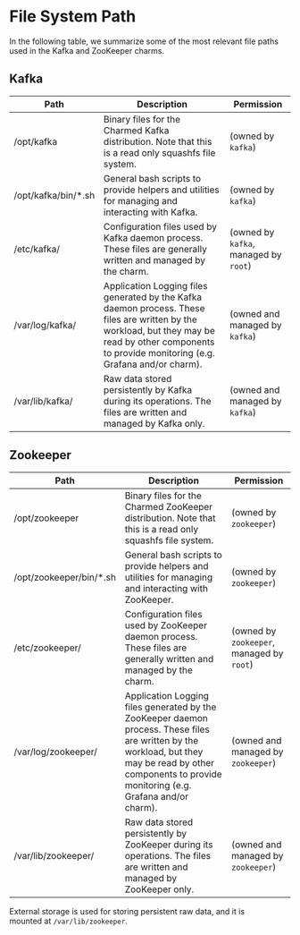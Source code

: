 # File System Path

In the following table, we summarize some of the most relevant file paths used in the Kafka and ZooKeeper charms.

## Kafka 

| Path                | Description                                                                                                                                                                                           | Permission                            |
|---------------------|-------------------------------------------------------------------------------------------------------------------------------------------------------------------------------------------------------|---------------------------------------|
| /opt/kafka          | Binary files for the Charmed Kafka distribution. Note that this is a read only squashfs file system.                                                                                                   | (owned by `kafka`)                    | 
| /opt/kafka/bin/*.sh | General bash scripts to provide helpers and utilities for managing and interacting with Kafka.                                                                                                        | (owned by `kafka`)                    |
| /etc/kafka/         | Configuration files used by Kafka daemon process. These files are generally written and managed by the charm.                                                                                         | (owned by `kafka`, managed by `root`) |
| /var/log/kafka/     | Application Logging files generated by the Kafka daemon process. These files are written by the workload, but they may be read by other components to provide monitoring (e.g. Grafana and/or charm). | (owned and managed by `kafka`)        |
| /var/lib/kafka/     | Raw data stored persistently by Kafka during its operations. The files are written and managed by Kafka only.                                                                                         | (owned and managed by `kafka`)        |


## Zookeeper 

| Path                     | Description                                                                                                                                                                                               | Permission                                |
|--------------------------|-----------------------------------------------------------------------------------------------------------------------------------------------------------------------------------------------------------|-------------------------------------------|
| /opt/zookeeper           | Binary files for the Charmed ZooKeeper distribution. Note that this is a read only squashfs file system.                                                                                                   | (owned by `zookeeper`)                    | 
| /opt/zookeeper/bin/*.sh  | General bash scripts to provide helpers and utilities for managing and interacting with ZooKeeper.                                                                                                        | (owned by `zookeeper`)                    |
| /etc/zookeeper/          | Configuration files used by ZooKeeper daemon process. These files are generally written and managed by the charm.                                                                                         | (owned by `zookeeper`, managed by `root`) |
| /var/log/zookeeper/      | Application Logging files generated by the ZooKeeper daemon process. These files are written by the workload, but they may be read by other components to provide monitoring (e.g. Grafana and/or charm). | (owned and managed by `zookeeper`)        |
| /var/lib/zookeeper/      | Raw data stored persistently by ZooKeeper during its operations. The files are written and managed by ZooKeeper only.                                                                                     | (owned and managed by `zookeeper`)        |

External storage is used for storing persistent raw data, and it is  
mounted at `/var/lib/zookeeper`.